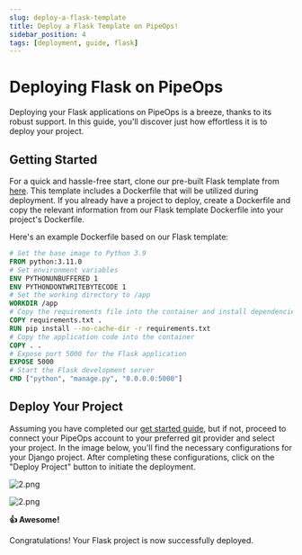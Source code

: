 ```yaml
---
slug: deploy-a-flask-template
title: Deploy a Flask Template on PipeOps!
sidebar_position: 4
tags: [deployment, guide, flask]
---
```


# Deploying Flask on PipeOps

Deploying your Flask applications on PipeOps is a breeze, thanks to its robust support. In this guide, you'll discover just how effortless it is to deploy your project.

## Getting Started

For a quick and hassle-free start, clone our pre-built Flask template from [here](https://github.com/pipeops-dev/pipeops-flask). This template includes a Dockerfile that will be utilized during deployment. If you already have a project to deploy, create a Dockerfile and copy the relevant information from our Flask template Dockerfile into your project's Dockerfile.

Here's an example Dockerfile based on our Flask template:

```dockerfile
# Set the base image to Python 3.9
FROM python:3.11.0
# Set environment variables
ENV PYTHONUNBUFFERED 1
ENV PYTHONDONTWRITEBYTECODE 1
# Set the working directory to /app
WORKDIR /app
# Copy the requirements file into the container and install dependencies
COPY requirements.txt .
RUN pip install --no-cache-dir -r requirements.txt
# Copy the application code into the container
COPY . .
# Expose port 5000 for the Flask application
EXPOSE 5000
# Start the Flask development server
CMD ["python", "manage.py", "0.0.0.0:5000"]
```

## Deploy Your Project

Assuming you have completed our [get started guide](/docs/projects/project-deployment), but if not, proceed to connect your PipeOps account to your preferred git provider and select your project. In the image below, you'll find the necessary configurations for your Django project. After completing these configurations, click on the "Deploy Project" button to initiate the deployment.

![2.png](https://res.cloudinary.com/djhh4kkml/image/upload/v1678874959/Pipeops/django_u8mv1l.png)

![2.png](https://res.cloudinary.com/djhh4kkml/image/upload/v1678875019/Pipeops/image_5_bhabno.png)

**👍 Awesome!**

Congratulations! Your Flask project is now successfully deployed.
